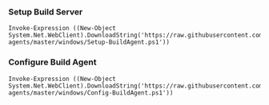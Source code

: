 ### Setup Build Server
```
Invoke-Expression ((New-Object System.Net.WebClient).DownloadString('https://raw.githubusercontent.com/gvanderberg/devops-agents/master/windows/Setup-BuildAgent.ps1'))
```

### Configure Build Agent
```
Invoke-Expression ((New-Object System.Net.WebClient).DownloadString('https://raw.githubusercontent.com/gvanderberg/devops-agents/master/windows/Config-BuildAgent.ps1'))
```
